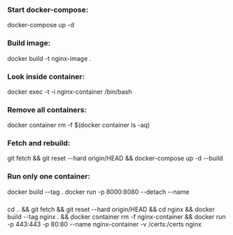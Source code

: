 ### Start docker-compose:
docker-compose up -d

### Build image:
docker build -t nginx-image .

### Look inside container:
docker exec -t -i nginx-container /bin/bash

### Remove all containers:
docker container rm -f $(docker container ls -aq)

### Fetch and rebuild:
git fetch && git reset --hard origin/HEAD && docker-compose up -d --build

### Run only one container:
docker build --tag <image-name> .
docker run -p 8000:8080 --detach --name <container-name> <image-name>

###
cd .. && git fetch && git reset --hard origin/HEAD && cd nginx && docker build --tag nginx . && docker container rm -f nginx-container && docker run -p 443:443 -p 80:80 --name nginx-container -v /certs:/certs nginx
